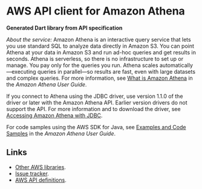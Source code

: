 # AWS API client for Amazon Athena

**Generated Dart library from API specification**

*About the service:*
Amazon Athena is an interactive query service that lets you use standard SQL
to analyze data directly in Amazon S3. You can point Athena at your data in
Amazon S3 and run ad-hoc queries and get results in seconds. Athena is
serverless, so there is no infrastructure to set up or manage. You pay only
for the queries you run. Athena scales automatically—executing queries in
parallel—so results are fast, even with large datasets and complex queries.
For more information, see <a
href="https://docs.aws.amazon.com/athena/latest/ug/what-is.html">What is
Amazon Athena</a> in the <i>Amazon Athena User Guide</i>.

If you connect to Athena using the JDBC driver, use version 1.1.0 of the
driver or later with the Amazon Athena API. Earlier version drivers do not
support the API. For more information and to download the driver, see <a
href="https://docs.aws.amazon.com/athena/latest/ug/connect-with-jdbc.html">Accessing
Amazon Athena with JDBC</a>.

For code samples using the AWS SDK for Java, see <a
href="https://docs.aws.amazon.com/athena/latest/ug/code-samples.html">Examples
and Code Samples</a> in the <i>Amazon Athena User Guide</i>.

## Links

- [Other AWS libraries](https://github.com/agilord/aws_client/tree/master/generated).
- [Issue tracker](https://github.com/agilord/aws_client/issues).
- [AWS API definitions](https://github.com/aws/aws-sdk-js/tree/master/apis).

